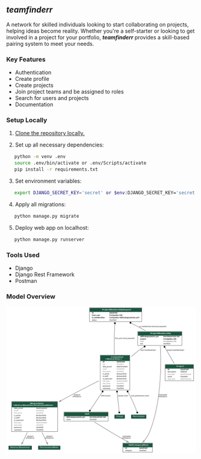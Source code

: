 ## *teamfinderr* 
A network for skilled individuals looking to start collaborating on projects, helping ideas become reality. Whether you're a self-starter or looking to get involved in a project for your portfolio, ***teamfinderr*** provides a skill-based pairing system to meet your needs.

### Key Features

- Authentication
- Create profile
- Create projects
- Join project teams and be assigned to roles
- Search for users and projects
- Documentation

### Setup Locally

1. [Clone the repository locally.](https://docs.github.com/en/free-pro-team@latest/github/creating-cloning-and-archiving-repositories/cloning-a-repository)

2. Set up all necessary dependencies:
 ```sh
    python -m venv .env
    source .env/bin/activate or .env/Scripts/activate
    pip install -r requirements.txt
 ```

3. Set environment variables:
```sh
   export DJANGO_SECRET_KEY='secret' or $env:DJANGO_SECRET_KEY='secret'
```

4. Apply all migrations:
```sh
   python manage.py migrate
```

5. Deploy web app on localhost:
```sh
   python manage.py runserver
```

### Tools Used

- Django
- Django Rest Framework
- Postman

### Model Overview
![models](models.png)

